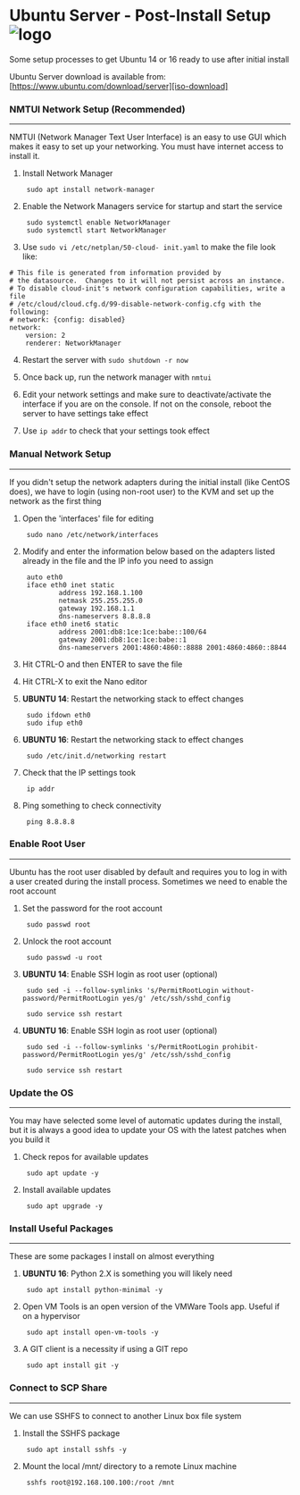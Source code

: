 # Ubuntu Server - Post-Install Setup ![logo]

Some setup processes to get Ubuntu 14 or 16 ready to use after initial install

Ubuntu Server download is available from: [https://www.ubuntu.com/download/server][iso-download]


###   NMTUI Network Setup (Recommended)   ###
-----------------------------------------
NMTUI (Network Manager Text User Interface) is an easy to use GUI which makes it easy to set up your networking. You must have internet access to install it.

1. Install Network Manager

        sudo apt install network-manager

2. Enable the Network Managers service for startup and start the service

        sudo systemctl enable NetworkManager
        sudo systemctl start NetworkManager

3. Use `sudo vi /etc/netplan/50-cloud- init.yaml` to make the file look like:

```
# This file is generated from information provided by
# the datasource.  Changes to it will not persist across an instance.
# To disable cloud-init's network configuration capabilities, write a file
# /etc/cloud/cloud.cfg.d/99-disable-network-config.cfg with the following:
# network: {config: disabled}
network:
    version: 2
    renderer: NetworkManager
```

4. Restart the server with `sudo shutdown -r now`

5. Once back up, run the network manager with `nmtui`

6. Edit your network settings and make sure to deactivate/activate the interface if you are on the console. If not on the console, reboot the server to have settings take effect

7. Use `ip addr` to check that your settings took effect


###   Manual Network Setup   ###
-----------------------------------------
If you didn't setup the network adapters during the initial install (like CentOS does), we have to login (using non-root user) to the KVM and set up the network as the first thing

1. Open the 'interfaces' file for editing

        sudo nano /etc/network/interfaces

2. Modify and enter the information below based on the adapters listed already in the file and the IP info you need to assign

        auto eth0
        iface eth0 inet static
                address 192.168.1.100
                netmask 255.255.255.0
                gateway 192.168.1.1
                dns-nameservers 8.8.8.8
        iface eth0 inet6 static
                address 2001:db8:1ce:1ce:babe::100/64
                gateway 2001:db8:1ce:1ce:babe::1
                dns-nameservers 2001:4860:4860::8888 2001:4860:4860::8844

3. Hit CTRL-O and then ENTER to save the file

4. Hit CTRL-X to exit the Nano editor

5. **UBUNTU 14**: Restart the networking stack to effect changes

        sudo ifdown eth0
        sudo ifup eth0

6. **UBUNTU 16**: Restart the networking stack to effect changes

        sudo /etc/init.d/networking restart

7. Check that the IP settings took

        ip addr

8. Ping something to check connectivity

        ping 8.8.8.8



###   Enable Root User   ###
-----------------------------------------
Ubuntu has the root user disabled by default and requires you to log in with a user created during the install process. Sometimes we need to enable the root account

1. Set the password for the root account

        sudo passwd root
2. Unlock the root account

        sudo passwd -u root

3. **UBUNTU 14**: Enable SSH login as root user (optional)

        sudo sed -i --follow-symlinks 's/PermitRootLogin without-password/PermitRootLogin yes/g' /etc/ssh/sshd_config

        sudo service ssh restart

3. **UBUNTU 16**: Enable SSH login as root user (optional)

        sudo sed -i --follow-symlinks 's/PermitRootLogin prohibit-password/PermitRootLogin yes/g' /etc/ssh/sshd_config

        sudo service ssh restart



###   Update the OS   ###
-----------------------------------------
You may have selected some level of automatic updates during the install, but it is always a good idea to update your OS with the latest patches when you build it

1. Check repos for available updates

        sudo apt update -y

2. Install available updates

        sudo apt upgrade -y



###   Install Useful Packages   ###
-----------------------------------------
These are some packages I install on almost everything

1. **UBUNTU 16**: Python 2.X is something you will likely need

        sudo apt install python-minimal -y

2. Open VM Tools is an open version of the VMWare Tools app. Useful if on a hypervisor

        sudo apt install open-vm-tools -y

3. A GIT client is a necessity if using a GIT repo

        sudo apt install git -y



###   Connect to SCP Share   ###
-----------------------------------------
We can use SSHFS to connect to another Linux box file system

1. Install the SSHFS package

        sudo apt install sshfs -y

2. Mount the local /mnt/ directory to a remote Linux machine

        sshfs root@192.168.100.100:/root /mnt



[logo]: http://www.packetsar.com/wp-content/uploads/script-fury-small.png
[iso-download]: https://www.ubuntu.com/download/server
